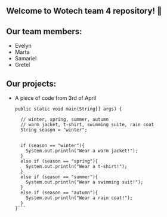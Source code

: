 ## Welcome to Wotech team 4 repository! 🤩 

## Our team members:
- Evelyn
- Marta
- Samariel
- Gretel 

## Our projects:
- A piece of code from 3rd of April
  ```public class Main {
  public static void main(String[] args) {

    // winter, spring, summer, autumn
    // warm jacket, t-shirt, swimming suite, rain coat
    String season = "winter";
    

    if (season == "winter"){
      System.out.println("Wear a warm jacket!");
    }
    else if (season == "spring"){
      System.out.println("Wear a t-shirt!");
    }
    else if (season == "summer"){
      System.out.println("Wear a swimming suit!");
    }
    else if (season == "autumn"){
      System.out.println("Wear a rain coat!");
    }
  }```
  
